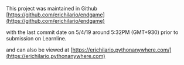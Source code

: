 This project was maintained in Github [https://github.com/erichilario/endgame](https://github.com/erichilario/endgame)

with the last commit date on 5/4/19 around 5:32PM (GMT+930) prior to submission on Learnline.

and can also be viewed at [https://erichilario.pythonanywhere.com/](https://erichilario.pythonanywhere.com)

